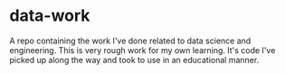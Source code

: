 # data-work
A repo containing the work I've done related to data science and engineering.
This is very rough work for my own learning. It's code I've picked up along the way and took to use in an educational manner.
